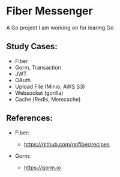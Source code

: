 # Fiber Messenger
A Go project I am working on for learing Go

## Study Cases:
- Fiber
- Gorm, Transaction
- JWT
- OAuth
- Upload File (Minio, AWS S3)
- Websocket (gorilla)
- Cache (Redis, Memcache)

## References:
- Fiber:
    - https://github.com/gofiber/recipes

- Gorm:
    - https://gorm.io